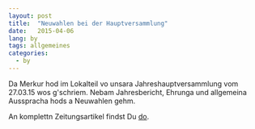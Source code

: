 ```yaml
---
layout: post
title:  "Neuwahlen bei der Hauptversammlung"
date:   2015-04-06
lang: by
tags: allgemeines
categories:
  - by
---
```


Da Merkur hod im Lokalteil vo unsara Jahreshauptversammlung vom 27.03.15 wos g'schriem. Nebam Jahresbericht, Ehrunga und allgemeina Ausspracha hods a Neuwahlen gehm.

An komplettn Zeitungsartikel findst Du [do][merkur].

[merkur]: http://www.merkur.de/lokales/dachau/landkreis/feuerwehr-eisolzried-einen-neuen-kommandanten-4880991.html

